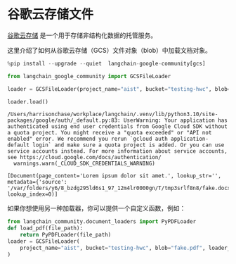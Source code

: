 # 谷歌云存储文件

[谷歌云存储](https://en.wikipedia.org/wiki/Google_Cloud_Storage) 是一个用于存储非结构化数据的托管服务。

这里介绍了如何从谷歌云存储（GCS）文件对象（blob）中加载文档对象。

```python
%pip install --upgrade --quiet  langchain-google-community[gcs]
```

```python
from langchain_google_community import GCSFileLoader
```

```python
loader = GCSFileLoader(project_name="aist", bucket="testing-hwc", blob="fake.docx")
```

```python
loader.load()
```

```output
/Users/harrisonchase/workplace/langchain/.venv/lib/python3.10/site-packages/google/auth/_default.py:83: UserWarning: Your application has authenticated using end user credentials from Google Cloud SDK without a quota project. You might receive a "quota exceeded" or "API not enabled" error. We recommend you rerun `gcloud auth application-default login` and make sure a quota project is added. Or you can use service accounts instead. For more information about service accounts, see https://cloud.google.com/docs/authentication/
  warnings.warn(_CLOUD_SDK_CREDENTIALS_WARNING)
```

```output
[Document(page_content='Lorem ipsum dolor sit amet.', lookup_str='', metadata={'source': '/var/folders/y6/8_bzdg295ld6s1_97_12m4lr0000gn/T/tmp3srlf8n8/fake.docx'}, lookup_index=0)]
```

如果你想使用另一种加载器，你可以提供一个自定义函数，例如：

```python
from langchain_community.document_loaders import PyPDFLoader
def load_pdf(file_path):
    return PyPDFLoader(file_path)
loader = GCSFileLoader(
    project_name="aist", bucket="testing-hwc", blob="fake.pdf", loader_func=load_pdf
)
```